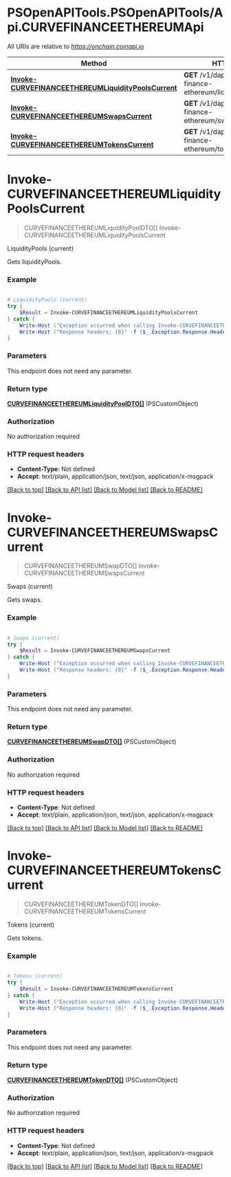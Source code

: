 # PSOpenAPITools.PSOpenAPITools/Api.CURVEFINANCEETHEREUMApi

All URIs are relative to *https://onchain.coinapi.io*

Method | HTTP request | Description
------------- | ------------- | -------------
[**Invoke-CURVEFINANCEETHEREUMLiquidityPoolsCurrent**](CURVEFINANCEETHEREUMApi.md#Invoke-CURVEFINANCEETHEREUMLiquidityPoolsCurrent) | **GET** /v1/dapps/curve-finance-ethereum/liquidityPools/current | LiquidityPools (current)
[**Invoke-CURVEFINANCEETHEREUMSwapsCurrent**](CURVEFINANCEETHEREUMApi.md#Invoke-CURVEFINANCEETHEREUMSwapsCurrent) | **GET** /v1/dapps/curve-finance-ethereum/swaps/current | Swaps (current)
[**Invoke-CURVEFINANCEETHEREUMTokensCurrent**](CURVEFINANCEETHEREUMApi.md#Invoke-CURVEFINANCEETHEREUMTokensCurrent) | **GET** /v1/dapps/curve-finance-ethereum/tokens/current | Tokens (current)


<a id="Invoke-CURVEFINANCEETHEREUMLiquidityPoolsCurrent"></a>
# **Invoke-CURVEFINANCEETHEREUMLiquidityPoolsCurrent**
> CURVEFINANCEETHEREUMLiquidityPoolDTO[] Invoke-CURVEFINANCEETHEREUMLiquidityPoolsCurrent<br>

LiquidityPools (current)

Gets liquidityPools.

### Example
```powershell

# LiquidityPools (current)
try {
    $Result = Invoke-CURVEFINANCEETHEREUMLiquidityPoolsCurrent
} catch {
    Write-Host ("Exception occurred when calling Invoke-CURVEFINANCEETHEREUMLiquidityPoolsCurrent: {0}" -f ($_.ErrorDetails | ConvertFrom-Json))
    Write-Host ("Response headers: {0}" -f ($_.Exception.Response.Headers | ConvertTo-Json))
}
```

### Parameters
This endpoint does not need any parameter.

### Return type

[**CURVEFINANCEETHEREUMLiquidityPoolDTO[]**](CURVEFINANCEETHEREUMLiquidityPoolDTO.md) (PSCustomObject)

### Authorization

No authorization required

### HTTP request headers

 - **Content-Type**: Not defined
 - **Accept**: text/plain, application/json, text/json, application/x-msgpack

[[Back to top]](#) [[Back to API list]](../README.md#documentation-for-api-endpoints) [[Back to Model list]](../README.md#documentation-for-models) [[Back to README]](../README.md)

<a id="Invoke-CURVEFINANCEETHEREUMSwapsCurrent"></a>
# **Invoke-CURVEFINANCEETHEREUMSwapsCurrent**
> CURVEFINANCEETHEREUMSwapDTO[] Invoke-CURVEFINANCEETHEREUMSwapsCurrent<br>

Swaps (current)

Gets swaps.

### Example
```powershell

# Swaps (current)
try {
    $Result = Invoke-CURVEFINANCEETHEREUMSwapsCurrent
} catch {
    Write-Host ("Exception occurred when calling Invoke-CURVEFINANCEETHEREUMSwapsCurrent: {0}" -f ($_.ErrorDetails | ConvertFrom-Json))
    Write-Host ("Response headers: {0}" -f ($_.Exception.Response.Headers | ConvertTo-Json))
}
```

### Parameters
This endpoint does not need any parameter.

### Return type

[**CURVEFINANCEETHEREUMSwapDTO[]**](CURVEFINANCEETHEREUMSwapDTO.md) (PSCustomObject)

### Authorization

No authorization required

### HTTP request headers

 - **Content-Type**: Not defined
 - **Accept**: text/plain, application/json, text/json, application/x-msgpack

[[Back to top]](#) [[Back to API list]](../README.md#documentation-for-api-endpoints) [[Back to Model list]](../README.md#documentation-for-models) [[Back to README]](../README.md)

<a id="Invoke-CURVEFINANCEETHEREUMTokensCurrent"></a>
# **Invoke-CURVEFINANCEETHEREUMTokensCurrent**
> CURVEFINANCEETHEREUMTokenDTO[] Invoke-CURVEFINANCEETHEREUMTokensCurrent<br>

Tokens (current)

Gets tokens.

### Example
```powershell

# Tokens (current)
try {
    $Result = Invoke-CURVEFINANCEETHEREUMTokensCurrent
} catch {
    Write-Host ("Exception occurred when calling Invoke-CURVEFINANCEETHEREUMTokensCurrent: {0}" -f ($_.ErrorDetails | ConvertFrom-Json))
    Write-Host ("Response headers: {0}" -f ($_.Exception.Response.Headers | ConvertTo-Json))
}
```

### Parameters
This endpoint does not need any parameter.

### Return type

[**CURVEFINANCEETHEREUMTokenDTO[]**](CURVEFINANCEETHEREUMTokenDTO.md) (PSCustomObject)

### Authorization

No authorization required

### HTTP request headers

 - **Content-Type**: Not defined
 - **Accept**: text/plain, application/json, text/json, application/x-msgpack

[[Back to top]](#) [[Back to API list]](../README.md#documentation-for-api-endpoints) [[Back to Model list]](../README.md#documentation-for-models) [[Back to README]](../README.md)

